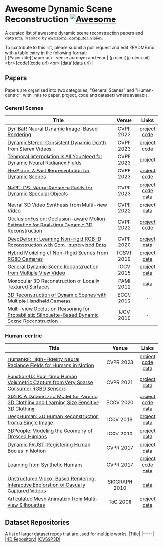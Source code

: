 # Awesome Dynamic Scene Reconstruction [![Awesome](https://cdn.rawgit.com/sindresorhus/awesome/d7305f38d29fed78fa85652e3a63e154dd8e8829/media/badge.svg)](https://github.com/sindresorhus/awesome)
A curated list of awesome dynamic scene reconstruction papers and datasets, inspired by [awesome-computer-vision](https://github.com/jbhuang0604/awesome-computer-vision).

To contribute to this list, please submit a pull request and edit README.md with a table entry in the following format:<br>
<rawtext>
| [Paper title](paper url) | venue acronym and year | [project](project url) &lt;br> [code](code url) &lt;br> [data](data url) |
</rawtext>

## Papers 
Papers are organised into two categories, "General Scenes" and "Human-centric", with links to paper, project, code and datasets where available.

### General Scenes
|Title|Venue|Links|
|-----| :---:| :---: |
|[DynIBaR Neural Dynamic Image-Based Rendering](https://arxiv.org/abs/2211.11082) | CVPR 2023| [project](https://dynibar.github.io/)<br>[code](https://github.com/google/dynibar)|
|[DynamicStereo: Consistent Dynamic Depth from Stereo Videos](https://arxiv.org/abs/2305.02296) | CVPR 2023 | [project](https://dynamic-stereo.github.io/) <br> [code](https://github.com/facebookresearch/dynamic_stereo)|
|[Temporal Interpolation Is All You Need for Dynamic Neural Radiance Fields](https://arxiv.org/abs/2302.09311)| CVPR 2023 | [project](https://sungheonpark.github.io/tempinterpnerf/) |
|[HexPlane: A Fast Representation for Dynamic Scenes](https://arxiv.org/abs/2301.09632)| CVPR 2023 | [project](https://caoang327.github.io/HexPlane/) <br> [code](https://github.com/Caoang327/HexPlane) |
|[NeRF-DS: Neural Radiance Fields for Dynamic Specular Objects](https://arxiv.org/abs/2303.14435)|CVPR 2023 | [project](https://jokeryan.github.io/projects/nerf-ds/) <br> [code](https://github.com/JokerYan/NeRF-DS) <br> [data](https://github.com/JokerYan/NeRF-DS/releases/tag/v0.1-pre-release) | 
|[Neural 3D Video Synthesis from Multi-view Video](https://arxiv.org/abs/2103.02597)| CVPR 2022 | [project](https://neural-3d-video.github.io/) <br> [data](https://github.com/facebookresearch/Neural_3D_Video) |
|[OcclusionFusion: Occlusion-aware Motion Estimation for Real-time Dynamic 3D Reconstruction](https://arxiv.org/abs/2203.07977) | CVPR 2022 | [project](https://wenbin-lin.github.io/OcclusionFusion/) <br> [code](https://github.com/wenbin-lin/OcclusionFusion/) | 
|[DeepDeform: Learning Non-rigid RGB-D Reconstruction with Semi-supervised Data](https://arxiv.org/abs/1912.04302)| CVPR 2020 | [project](https://niessnerlab.org/projects/bozic2020deepdeform.html) <br> [data](https://github.com/AljazBozic/DeepDeform)|
|[Hybrid Modeling of Non-Rigid Scenes From RGBD Cameras](https://ieeexplore.ieee.org/document/8425011)| TCSVT 2019 | [project](https://cvssp.org/projects/4d/dynamic_rgbd_modelling/) <br> [data](https://cvssp.org/projects/4d/dynamic_rgbd_modelling/) |
|[General Dynamic Scene Reconstruction from Multiple View Video](https://openaccess.thecvf.com/content_iccv_2015/papers/Mustafa_General_Dynamic_Scene_ICCV_2015_paper.pdf)| ICCV 2015 |[project](https://cvssp.org/projects/4DMP/DyRecon/) <br> [data](https://cvssp.org/data/cvssp3d/)|
|[Monocular 3D Reconstruction of Locally Textured Surfaces](https://ieeexplore.ieee.org/document/6186734)| PAMI 2012| [data](https://www.epfl.ch/labs/cvlab/data/data-dsr-index-php/)|
|[3D Reconstruction of Dynamic Scenes with Multiple Handheld Cameras](https://link.springer.com/chapter/10.1007/978-3-642-33709-3_43)| ECCV 2012| - |
|[Multi-view Occlusion Reasoning for Probabilistic Silhouette-Based Dynamic Scene Reconstruction](http://vision.cse.psu.edu/research/3Dreconstruction/relatedWork/papers/GuanAndPollefeys_SilhouetteBased.pdf)| IJCV 2010 | - |

### Human-centric
|Title|Venue|Links|
|-----| :---:| :---: |
|[HumanRF: High-Fidelity Neural Radiance Fields for Humans in Motion](https://arxiv.org/abs/2305.06356)| CVPR 2023 | [project](https://synthesiaresearch.github.io/humanrf/) <br> [code](https://github.com/synthesiaresearch/humanrf) <br> [data](https://www.actors-hq.com/)|
|[Function4D: Real-time Human Volumetric Capture from Very Sparse Consumer RGBD Sensors](https://arxiv.org/abs/2105.01859)| CVPR 2021 | [project](http://www.liuyebin.com/Function4D/Function4D.html) <br> [data](https://github.com/ytrock/THuman2.0-Dataset)|
|[SIZER: A Dataset and Model for Parsing 3D Clothing and Learning Size Sensitive 3D Clothing](https://arxiv.org/abs/2007.11610)| ECCV 2020 | [project](https://virtualhumans.mpi-inf.mpg.de/sizer/) <br> [code](https://github.com/garvita-tiwari/sizer) <br> [data](https://nextcloud.mpi-klsb.mpg.de/index.php/s/nx6wK6BJFZCTF8C/authenticate/showShare) | 
|[DeepHuman: 3D Human Reconstruction from a Single Image](https://openaccess.thecvf.com/content_ICCV_2019/papers/Zheng_DeepHuman_3D_Human_Reconstruction_From_a_Single_Image_ICCV_2019_paper.pdf)| ICCV 2019 | [project](http://www.liuyebin.com/deephuman/deephuman.html) <br> [data](http://www.liuyebin.com/deephuman/deephuman.html) |
|[3DPeople: Modeling the Geometry of Dressed Humans](https://arxiv.org/abs/1904.04571)| ICCV 2019 | [project](https://www.albertpumarola.com/research/3DPeople/index.html) <br> [data](https://cv.iri.upc-csic.es/) |
|[Dynamic FAUST: Registering Human Bodies in Motion](https://ieeexplore.ieee.org/document/8100074)| CVPR 2017 | [project](https://is.mpg.de/publications/dfaust-cvpr-2017)  <br> [data](https://dfaust.is.tue.mpg.de/)|
|[Learning from Synthetic Humans](https://arxiv.org/abs/1701.01370)| CVPR 2017| [project](https://www.di.ens.fr/willow/research/surreal/) <br> [code](https://github.com/gulvarol/surreal) <br> [data](https://www.di.ens.fr/willow/research/surreal/data/) |
|[Unstructured Video-Based Rendering: Interactive Exploration of Casually Captured Videos](https://dl.acm.org/doi/10.1145/1778765.1778824) | SIGGRAPH 2010 | [data](https://cvg.ethz.ch/research/unstructured-vbr/) |
|[Articulated Mesh Animation from Multi-view Silhouettes](http://people.csail.mit.edu/drdaniel/research/vlasic-2008-ama.pdf) | ToG 2008 | [project](http://people.csail.mit.edu/drdaniel/mesh_animation/) <br> [data](http://people.csail.mit.edu/drdaniel/mesh_animation/#data)|


## Dataset Repositories
A list of larger dataset repos that are used for multiple works.
|Title|
|-----|
|[4D Repository](https://kinovis.inria.fr/4d-repository/)|
|[CVSSP3D](https://cvssp.org/data/cvssp3d/)| 


